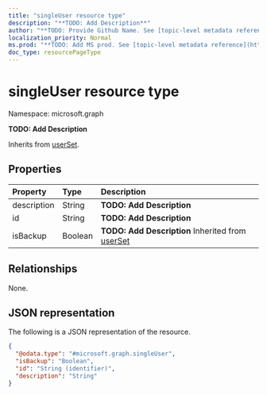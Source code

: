 ```yaml
---
title: "singleUser resource type"
description: "**TODO: Add Description**"
author: "**TODO: Provide Github Name. See [topic-level metadata reference](https://msgo.azurewebsites.net/add/document/guidelines/metadata.html#topic-level-metadata)**"
localization_priority: Normal
ms.prod: "**TODO: Add MS prod. See [topic-level metadata reference](https://msgo.azurewebsites.net/add/document/guidelines/metadata.html#topic-level-metadata)**"
doc_type: resourcePageType
---
```


# singleUser resource type

Namespace: microsoft.graph

**TODO: Add Description**


Inherits from [userSet](../resources/userset.md).

## Properties
|Property|Type|Description|
|:---|:---|:---|
|description|String|**TODO: Add Description**|
|id|String|**TODO: Add Description**|
|isBackup|Boolean|**TODO: Add Description** Inherited from [userSet](../resources/userset.md)|

## Relationships
None.

## JSON representation
The following is a JSON representation of the resource.
<!-- {
  "blockType": "resource",
  "@odata.type": "microsoft.graph.singleUser"
}
-->
``` json
{
  "@odata.type": "#microsoft.graph.singleUser",
  "isBackup": "Boolean",
  "id": "String (identifier)",
  "description": "String"
}
```

